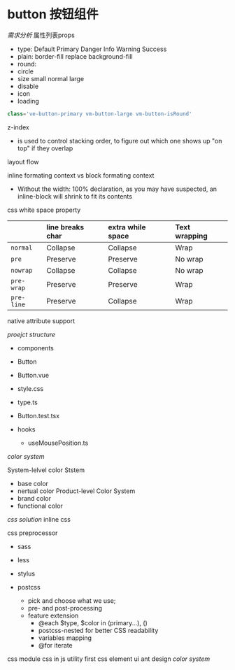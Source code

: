 # button 按钮组件


*需求分析*
属性列表props
- type: Default Primary Danger Info Warning Success
- plain: border-fill replace background-fill
- round:
- circle
- size small normal large
- disable
- icon
- loading 



```js
class='ve-button-primary vm-button-large vm-button-isRound'
```
z-index 
- is used to control stacking order, to figure out which one shows up "on top" if they overlap

layout flow 

inline formating context vs block formating context
- Without the width: 100% declaration, as you may have suspected, an inline-block will shrink to fit its contents

css white space property

|            | line breaks char | extra while space | Text wrapping |
| :--------- | :--------------- | :-------------- | :------------ |
| `normal`   | Collapse         | Collapse        | Wrap          |
| `pre`      | Preserve         | Preserve        | No wrap       |
| `nowrap`   | Collapse         | Collapse        | No wrap       |
| `pre-wrap` | Preserve         | Preserve        | Wrap          |
| `pre-line` | Preserve         | Collapse        | Wrap          |
native attribute support

*proejct structure*
- components
 - Button
  - Button.vue
  - style.css
  - type.ts
  - Button.test.tsx

- hooks
  - useMousePosition.ts


*color system*

System-lelvel color Ststem
-  base color
-  nertual color
Product-level Color System
- brand color
- functional color

*css solution*
inline css

css preprocessor
- sass
- less
- stylus
- postcss


  - pick and choose what we use; 
  - pre- and post-processing
  - feature extension
    - @each $type, $color in (primary...), ()
    - postcss-nested for better CSS readability 
    - variables mapping
    - @for iterate

css module
css in js
utility first css
element ui ant design
*color system*